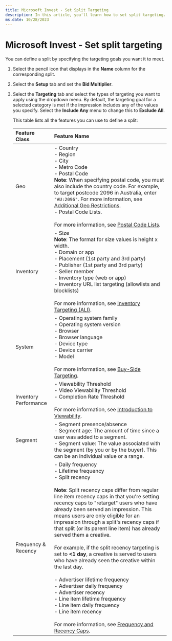 ```yaml
---
title: Microsoft Invest - Set Split Targeting
description: In this article, you'll learn how to set split targeting. You can define a split by specifying the targeting goals you want it to meet.
ms.date: 10/28/2023
---
```


# Microsoft Invest - Set split targeting

You can define a split by specifying the targeting goals you want it to meet.

1. Select the pencil icon that displays in the **Name** column for the corresponding split.
1. Select the **Setup** tab and set the **Bid Multiplier**.
1. Select the **Targeting** tab and select the types of targeting you want to apply using the dropdown menu.
    By default, the targeting goal for a selected category is met if the impression includes any of the values you specify. Select the **Include Any** menu to change this to **Exclude All**.

    This table lists all the features you can use to define a split:

    | Feature Class | Feature Name |
    |:---|:---|
    | Geo | - Country <br> - Region <br> - City <br> - Metro Code <br> - Postal Code <br> **Note**: When specifying postal code, you must also include the country code. For example, to target postcode 2096 in Australia, enter `"AU:2096"`. For more information, see [Additional Geo Restrictions](./additional-geo-restrictions-ali.md).<br> - Postal Code Lists. <br><br>For more information, see [Postal Code Lists](./postal-code-lists.md). |
    | Inventory | - Size <br> **Note**: The format for size values is height x width.<br> - Domain or app<br> - Placement (1st party and 3rd party)<br> - Publisher (1st party and 3rd party)<br> - Seller member<br> - Inventory type (web or app)<br> - Inventory URL list targeting (allowlists and blocklists)<br><br> For more information, see [Inventory Targeting (ALI)](./inventory-targeting-ali.md). |
    | System | - Operating system family<br> - Operating system version<br> - Browser<br> - Browser language<br> - Device type<br> - Device carrier<br> - Model<br><br>For more information, see [Buy-Side Targeting](./buy-side-targeting.md). |
    | Inventory Performance | - Viewability Threshold<br> - Video Viewability Threshold<br> - Completion Rate Threshold<br><br>For more information, see [Introduction to Viewability](./introduction-to-viewability.md). |
    | Segment | - Segment presence/absence<br> - Segment age: The amount of time since a user was added to a segment.<br> - Segment value: The value associated with the segment (by you or by the buyer). This can be an individual value or a range. |
    | Frequency & Recency |  - Daily frequency<br> - Lifetime frequency<br> - Split recency<br> <br>**Note**: Split recency caps differ from regular line item recency caps in that you're setting recency caps to "retarget" users who have already been served an impression. This means users are only eligible for an impression through a split's recency caps if that split (or its parent line item) has already served them a creative. <br><br>For example, if the split recency targeting is set to **<1 day**, a creative is served to users who have already seen the creative within the last day.<br><br> - Advertiser lifetime frequency<br> - Advertiser daily frequency<br> - Advertiser recency<br> - Line item lifetime frequency<br> - Line item daily frequency<br> - Line item recency<br><br>For more information, see [Frequency and Recency Caps](./frequency-and-recency-caps.md). |
